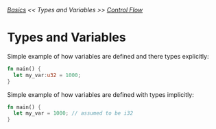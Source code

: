 _[Basics](./basics.md) << Types and Variables >> [Control Flow](./control-flow.md)_

# Types and Variables

Simple example of how variables are defined and there types explicitly:

```rust
fn main() {
  let my_var:u32 = 1000;
}
```

Simple example of how variables are defined with types implicitly:

```rust
fn main() {
  let my_var = 1000; // assumed to be i32
}
```
